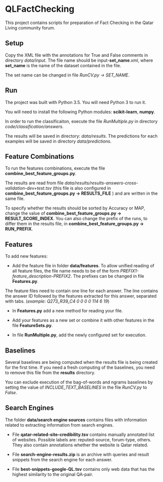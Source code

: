 # QLFactChecking

This project contains scripts for preparation of Fact Checking in the Qatar Living community forum.

## Setup

Copy the XML file with the annotations for True and False comments in directory *data/input*.
The file name should be input-**set_name**.xml, where **set_name** is the name of the dataset contained in the file.

The set name can be changed in file *RunCV.py -> SET_NAME*.

## Run

The project was built with Python 3.5. You will need Python 3 to run it.

You will need to install the following Python modules: **scikit-learn**, **numpy**.

In order to run the classificaiton, execute the file *RunMultiple.py* in directory *code/classification/answers*.

The results will be saved in directory: *data/results*. The predictions for each examples will be saved in directory *data/predictions*.

## Feature Combinations

To run the features combinations, execute the file **combine_best_feature_groups.py**.

The results are read from file *data/results/results-answers-cross-validation-dev+test.tsv* (this file is also configured in **combine_best_feature_groups.py -> RESULTS_FILE** ) and are written in the same file.

To specify whether the results should be sorted by Accuracy or MAP, change the value of **combine_best_feature_groups.py -> RESULT_SCORE_INDEX**. You can also change the prefix of the runs, to differ them in the results file, in **combine_best_feature_groups.py -> RUN_PREFIX**.


## Features

To add new features:

* Add the feature file in folder **data/features**. To allow unified reading of all feature files, the file name needs to be of the form *PREFIX1-feature_description-PREFIX2*. The prefixes can be changed in file **Features.py**.

The feature files need to contain one line for each answer. The line contains the answer ID followed by the features extracted for this answer, separated with tabs. (*example: Q273_R39_C4	0	0	0	0	114	6	19*)

* In **Features.py** add a new method for reading your file.

* Add your features as a new set or combine it with other features in the file **FeatureSets.py**.

* In file **RunMultiple.py**, add the newly configured set for execution.


## Baselines

Several baselines are being computed when the results file is being created for the first time. If you need a fresh computing of the baselines, you need to remove this file from the **results** directory.

You can exclude execution of the bag-of-words and ngrams baselines by setting the value of *INCLUDE_TEXT_BASELINES* in the file *RunCV.py* to *False*.


## Search Engines

The folder **data/search engine sources** contains files with information related to extracting information from search engines. 

* File **qatar-related-site-credibility.tsv** contains manually annotated list of websites. Possible labels are: reputed-source, forum-type, others. They also contain annotations whether the website is Qatar related.

* File **search-engine-results.zip** is an archive with queries and result snippets from the search engine for each answer.

* File **best-snippets-google-QL.tsv** contains only web data that has the highest similarity to the original QA-pair.
